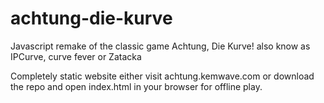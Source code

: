 # achtung-die-kurve
Javascript remake of the classic game Achtung, Die Kurve! also know as IPCurve, curve fever or Zatacka

Completely static website either visit achtung.kemwave.com or download the repo and open index.html in your browser for offline play.

